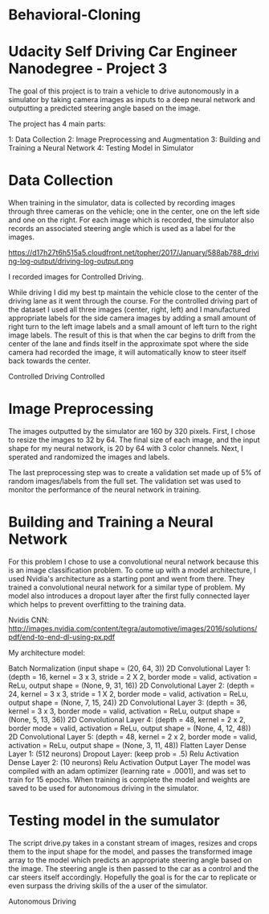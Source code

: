 # Behavioral-Cloning

# Udacity Self Driving Car Engineer Nanodegree - Project 3

The goal of this project is to train a vehicle to drive autonomously in a simulator by taking camera images as inputs to a deep neural network and outputting a predicted steering angle based on the image.

The project has 4 main parts:

 1: Data Collection
 2: Image Preprocessing and Augmentation
 3: Building and Training a Neural Network
 4: Testing Model in Simulator

# Data Collection

When training in the simulator, data is collected by recording images through three cameras on the vehicle; one in the center, one on the left side and one on the right. For each image which is recorded, the simulator also records an associated steering angle which is used as a label for the images.

https://d17h27t6h515a5.cloudfront.net/topher/2017/January/588ab788_driving-log-output/driving-log-output.png


 I recorded images for Controlled Driving.

While driving I did my best tp maintain the vehicle close to the center of the driving lane as it went through the course. For the controlled driving part of the dataset I used all three images (center, right, left) and I manufactured appropriate labels for the side camera images by adding a small amount of right turn to the left image labels and a small amount of left turn to the right image labels. The result of this is that when the car begins to drift from the center of the lane and finds itself in the approximate spot where the side camera had recorded the image, it will automatically know to steer itself back towards the center.

Controlled Driving
Controlled

# Image Preprocessing 

The images outputted by the simulator are 160 by 320 pixels. First,  I chose to resize the images to 32 by 64. The final size of each image, and the input shape for my neural network, is 20 by 64 with 3 color channels. Next, I sperated and randomized the images and labels.

The last preprocessing step was to create a validation set made up of 5% of random images/labels from the full set. The validation set was used to monitor the performance of the neural network in training.

# Building and Training a Neural Network

For this problem I chose to use a convolutional neural network because this is an image classification problem. 
To come up with a model architecture, I used Nvidia's architecture as a starting pont and went from there. They trained a convolutional neural network for a similar type of problem.  My model also introduces a dropout layer after the first fully connected layer which helps to prevent overfitting to the training data.

Nvidis CNN: http://images.nvidia.com/content/tegra/automotive/images/2016/solutions/pdf/end-to-end-dl-using-px.pdf

My architecture model:

Batch Normalization (input shape = (20, 64, 3))
2D Convolutional Layer 1: (depth = 16, kernel = 3 x 3, stride = 2 X 2, border mode = valid, activation = ReLu, output shape = (None, 9, 31, 16))
2D Convolutional Layer 2: (depth = 24, kernel = 3 x 3, stride = 1 X 2, border mode = valid, activation = ReLu, output shape = (None, 7, 15, 24))
2D Convolutional Layer 3: (depth = 36, kernel = 3 x 3, border mode = valid, activation = ReLu, output shape = (None, 5, 13, 36))
2D Convolutional Layer 4: (depth = 48, kernel = 2 x 2, border mode = valid, activation = ReLu, output shape = (None, 4, 12, 48))
2D Convolutional Layer 5: (depth = 48, kernel = 2 x 2, border mode = valid, activation = ReLu, output shape = (None, 3, 11, 48))
Flatten Layer
Dense Layer 1: (512 neurons)
Dropout Layer: (keep prob = .5)
Relu Activation
Dense Layer 2: (10 neurons)
Relu Activation
Output Layer
The model was compiled with an adam optimizer (learning rate = .0001), and was set to train for 15 epochs.  When training is complete the model and weights are saved to be used for autonomous driving in the simulator.

# Testing model in the sumulator

The script drive.py takes in a constant stream of images, resizes and crops them to the input shape for the model, and passes the transformed image array to the model which predicts an appropriate steering angle based on the image. The steering angle is then passed to the car as a control and the car steers itself accordingly. Hopefully the goal is for the car to replicate or even surpass the driving skills of the a user of the simulator. 

Autonomous Driving
